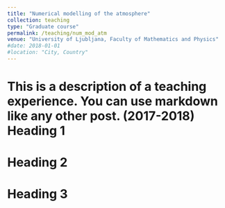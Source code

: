 ```yaml
---
title: "Numerical modelling of the atmosphere"
collection: teaching
type: "Graduate course"
permalink: /teaching/num_mod_atm
venue: "University of Ljubljana, Faculty of Mathematics and Physics"
#date: 2018-01-01
#location: "City, Country"
---
```


This is a description of a teaching experience. You can use markdown like any other post.
(2017-2018)
Heading 1
======

Heading 2
======

Heading 3
======
